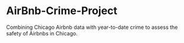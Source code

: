 # AirBnb-Crime-Project
Combining Chicago Airbnb data with year-to-date crime to assess the safety of Airbnbs in Chicago. 
